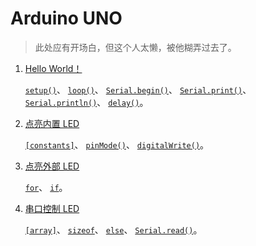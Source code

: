 # Arduino UNO

<!-- 先整个仓库记录一下折腾 Arduino 的过程，回头万一有时间整理一个入门教程也说不定呢。

原理图可以在 [官方网站](https://content.arduino.cc/assets/UNO-TH_Rev3e_sch.pdf) 下载。 -->

> 此处应有开场白，但这个人太懒，被他糊弄过去了。

1. [Hello World！](./01_HelloWorld/README.md)

    [`setup()`](https://www.arduino.cc/reference/en/language/structure/sketch/setup/)、
    [`loop()`](https://www.arduino.cc/reference/en/language/structure/sketch/loop/)、
    [`Serial.begin()`](https://www.arduino.cc/reference/en/language/functions/communication/serial/begin/)、
    [`Serial.print()`](https://www.arduino.cc/reference/en/language/functions/communication/serial/print/)、
    [`Serial.println()`](https://www.arduino.cc/reference/en/language/functions/communication/serial/println/)、
    [`delay()`](https://www.arduino.cc/reference/en/language/functions/time/delay/)。

2. [点亮内置 LED](./02_BuiltinLED/README.md)
    
    [`[constants]`](https://www.arduino.cc/reference/en/language/variables/constants/constants/)、
    [`pinMode()`](https://www.arduino.cc/reference/en/language/functions/digital-io/pinmode/)、
    [`digitalWrite()`](https://www.arduino.cc/reference/en/language/functions/digital-io/digitalwrite/)。

3. [点亮外部 LED](./03_ExternalLED/README.md)
    
    [`for`](https://www.arduino.cc/reference/en/language/structure/control-structure/for/)、
    [`if`](https://www.arduino.cc/reference/en/language/structure/control-structure/if/)。

4. [串口控制 LED](./04_ControlLED/README.md)

    [`[array]`](https://www.arduino.cc/reference/en/language/variables/data-types/array/)、
    [`sizeof`](https://www.arduino.cc/reference/en/language/variables/utilities/sizeof/)、
    [`else`](https://www.arduino.cc/reference/en/language/structure/control-structure/else/)、
    [`Serial.read()`](https://www.arduino.cc/reference/en/language/functions/communication/serial/read/)。